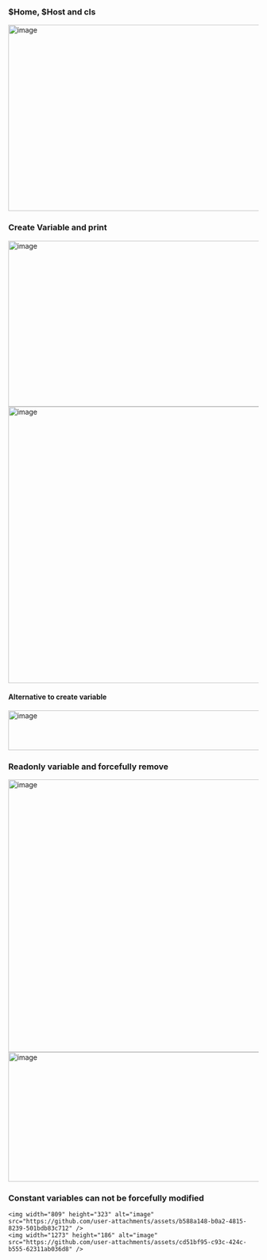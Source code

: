 ### $Home, $Host and cls

<img width="1024" height="375" alt="image" src="https://github.com/user-attachments/assets/05a2b11d-1747-40e6-a841-308472134004" />

### Create Variable and print
<img width="838" height="334" alt="image" src="https://github.com/user-attachments/assets/33a6bc05-c2d6-40f6-9a77-c58e4a983abf" />

<img width="1003" height="557" alt="image" src="https://github.com/user-attachments/assets/48aeb0fa-dd32-407e-9a0d-031301a73ef3" />
  
#### Alternative to create variable
<img width="1215" height="80" alt="image" src="https://github.com/user-attachments/assets/7f4a34ff-78fb-4060-923c-928419bc6c8e" />

### Readonly variable and forcefully remove
<img width="1521" height="549" alt="image" src="https://github.com/user-attachments/assets/46c32a28-5bb3-43ef-83ae-84a9934c16e5" />

<img width="1358" height="261" alt="image" src="https://github.com/user-attachments/assets/1d7d64d3-a7c9-4de7-9975-c44c4dd9840c" />

### Constant variables can not be forcefully modified
~~~It is not possible to set constant. Remove of constant is also not possible.~~~
<img width="809" height="323" alt="image" src="https://github.com/user-attachments/assets/b588a148-b0a2-4815-8239-501bdb83c712" />
<img width="1273" height="186" alt="image" src="https://github.com/user-attachments/assets/cd51bf95-c93c-424c-b555-62311ab036d8" />







